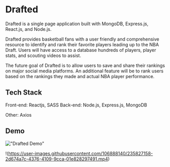 # Drafted

Drafted is a single page application built with MongoDB, Express.js, React.js, and Node.js.

Drafted provides basketball fans with a user friendly and comprehensive resource to identify and rank their favorite players leading up to the NBA Draft. Users will have access to a database hundreds of players, player stats, and scouting videos to assist.

The future goal of Drafted is to allow users to save and share their rankings on major social media platforms. An additional feature will be to rank users based on the rankings they made and actual NBA player performance.

## Tech Stack

Front-end: Reactjs, SASS
Back-end: Node.js, Express.js, MongoDB

Other: Axios


## Demo

!["Drafted Demo"](https://cdn.loom.com/sessions/thumbnails/cff1fe9f13cb4ad091d8bc8279264560-1683082888484-with-play.gif)

!(https://user-images.githubusercontent.com/106888140/235827158-2d674a7c-4376-4109-9cca-01e828297491.mp4)

